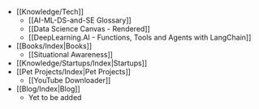 - [[Knowledge/Tech]]
	- [[AI-ML-DS-and-SE Glossary]]
	- [[Data Science Canvas - Rendered]]
	- [[DeepLearning.AI - Functions, Tools and Agents with LangChain]]
-  [[Books/Index|Books]] 
	- [[Situational Awareness]]
- [[Knowledge/Startups/Index|Startups]]
- [[Pet Projects/Index|Pet Projects]] 
	- [[YouTube Downloader]]
- [[Blog/Index|Blog]]
	- Yet to be added